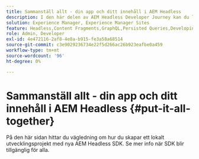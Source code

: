 ```yaml
---
title: Sammanställ allt - din app och ditt innehåll i AEM Headless
description: I den här delen av AEM Headless Developer Journey kan du lära dig hur du tar ditt AEM-projekt, inklusive innehållsfragment, dina GraphQL-samtal, dina REST API-anrop och programmet, och förbereder det för publicering.
solution: Experience Manager, Experience Manager Sites
feature: Headless,Content Fragments,GraphQL,Persisted Queries,Developing
role: Admin, Developer
exl-id: 4e472116-2af8-4e8a-b915-fe3a58a68514
source-git-commit: c3e9029236734e22f5d266ac26b923eafbe0a459
workflow-type: tm+mt
source-wordcount: '96'
ht-degree: 0%

---
```


# Sammanställ allt - din app och ditt innehåll i AEM Headless {#put-it-all-together}

På den här sidan hittar du vägledning om hur du skapar ett lokalt utvecklingsprojekt med nya AEM Headless SDK. Se mer info när SDK blir tillgänglig för alla.
